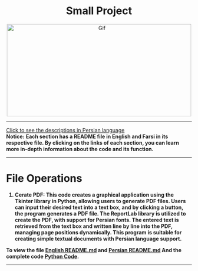 <div align="center">

# Small Project
<img alt="Gif" src="https://media3.giphy.com/media/coxQHKASG60HrHtvkt/giphy.gif" height="250px" width="500px">
</div>
<hr>

[Click to see the descriptions in Persian language](Persian.md)<br>
<b>Notice:</b> <b>Each section has a README file in English and Farsi in its respective file. By clicking on the links of each section, you can learn more in-depth information about the code and its function.

<hr>

# File Operations

1. Cerate PDF:
This code creates a graphical application using the Tkinter library in Python, allowing users to generate PDF files. Users can input their desired text into a text box, and by clicking a button, the program generates a PDF file. The ReportLab library is utilized to create the PDF, with support for Persian fonts. The entered text is retrieved from the text box and written line by line into the PDF, managing page positions dynamically. This program is suitable for creating simple textual documents with Persian language support.

To view the file <b>[English README.md](Small-Projects/SmallProjects/FileOperations/CeratePDF/CeratePDF_English.md)</b> and <b>[Persian README.md](Small-Projects/SmallProjects/FileOperations/CeratePDF/CeratePDF_Persian.md)</b> And the complete code <b>[Python Code](Small-Projects/SmallProjects/FileOperations/CeratePDF/CeratePDF_English.py)</b>.
<hr>
